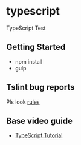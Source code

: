 # typescript
TypeScript Test

## Getting Started
* npm install
* gulp

## Tslint bug reports
Pls look [rules](https://github.com/Microsoft/tslint-microsoft-contrib/blob/master/README.md)

## Base video guide
* [TypeScript Tutorial](https://www.youtube.com/watch?v=-PR_XqW9JJU)
